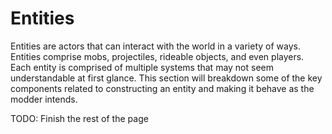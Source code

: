 # Entities

Entities are actors that can interact with the world in a variety of ways. Entities comprise mobs, projectiles, rideable objects, and even players. Each entity is comprised of multiple systems that may not seem understandable at first glance. This section will breakdown some of the key components related to constructing an entity and making it behave as the modder intends.

TODO: Finish the rest of the page
